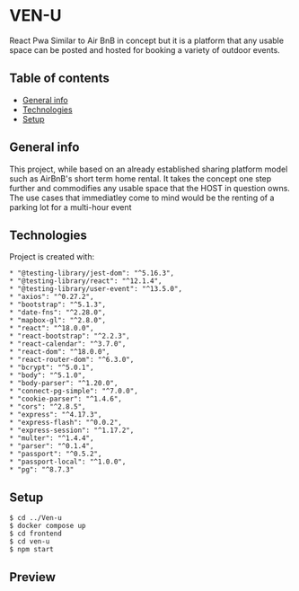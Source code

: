 # VEN-U
React Pwa Similar to Air BnB in concept but it is a platform that any usable space can be posted and hosted for booking a variety of outdoor events.



## Table of contents

* [General info](#general-info)
* [Technologies](#technologies)
* [Setup](#setup)


## General info
<p>This project, while based on an already established sharing platform model such as AirBnB's short term home rental. It takes the concept one step further 
  and commodifies any usable space that the HOST in question owns. The use cases that immediatley come to mind would be the renting of a parking lot for a multi-hour event </p>

## Technologies
Project is created with:

    * "@testing-library/jest-dom": "^5.16.3",
    * "@testing-library/react": "^12.1.4",
    * "@testing-library/user-event": "^13.5.0",
    * "axios": "^0.27.2",
    * "bootstrap": "^5.1.3",
    * "date-fns": "^2.28.0",
    * "mapbox-gl": "^2.8.0",
    * "react": "^18.0.0",
    * "react-bootstrap": "^2.2.3",
    * "react-calendar": "^3.7.0",
    * "react-dom": "^18.0.0",
    * "react-router-dom": "^6.3.0",
    * "bcrypt": "^5.0.1",
    * "body": "^5.1.0",
    * "body-parser": "^1.20.0",
    * "connect-pg-simple": "^7.0.0",
    * "cookie-parser": "^1.4.6",
    * "cors": "^2.8.5",
    * "express": "^4.17.3",
    * "express-flash": "^0.0.2",
    * "express-session": "^1.17.2",
    * "multer": "^1.4.4",
    * "parser": "^0.1.4",
    * "passport": "^0.5.2",
    * "passport-local": "^1.0.0",
    * "pg": "^8.7.3"


## Setup

```
$ cd ../Ven-u
$ docker compose up
$ cd frontend
$ cd ven-u
$ npm start
```

## Preview
<!-- ![link](https://github.com/cantidosan/Natours/blob/master/images/natours.JPG?raw=true) -->






